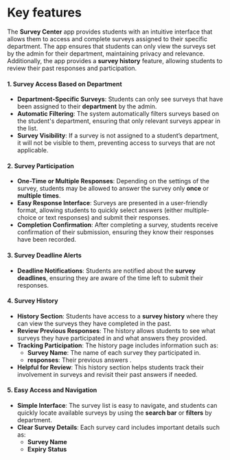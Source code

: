 # Key features

The **Survey Center** app provides students with an intuitive interface that allows them to access and complete surveys assigned to their specific department. The app ensures that students can only view the surveys set by the admin for their department, maintaining privacy and relevance. Additionally, the app provides a **survey history** feature, allowing students to review their past responses and participation.

#### 1. **Survey Access Based on Department**

* **Department-Specific Surveys**: Students can only see surveys that have been assigned to their **department** by the admin.
* **Automatic Filtering**: The system automatically filters surveys based on the student's department, ensuring that only relevant surveys appear in the list.
* **Survey Visibility**: If a survey is not assigned to a student’s department, it will not be visible to them, preventing access to surveys that are not applicable.

#### 2. **Survey Participation**

* **One-Time or Multiple Responses**: Depending on the settings of the survey, students may be allowed to answer the survey only **once** or **multiple times**.
* **Easy Response Interface**: Surveys are presented in a user-friendly format, allowing students to quickly select answers (either multiple-choice or text responses) and submit their responses.
* **Completion Confirmation**: After completing a survey, students receive confirmation of their submission, ensuring they know their responses have been recorded.

#### 3. **Survey Deadline Alerts**

* **Deadline Notifications**: Students are notified about the **survey deadlines**, ensuring they are aware of the time left to submit their responses.

#### 4. **Survey History**

* **History Section**: Students have access to a **survey history** where they can view the surveys they have completed in the past.
* **Review Previous Responses**: The history allows students to see what surveys they have participated in and what answers they provided.
* **Tracking Participation**: The history page includes information such as:
  * **Survey Name**: The name of each survey they participated in.
  * **responses**: Their previous answers .
* **Helpful for Review**: This history section helps students track their involvement in surveys and revisit their past answers if needed.

#### 5. **Easy Access and Navigation**

* **Simple Interface**: The survey list is easy to navigate, and students can quickly locate available surveys by using the **search bar** or **filters** by department.
* **Clear Survey Details**: Each survey card includes important details such as:
  * **Survey Name**
  * **Expiry Status**
